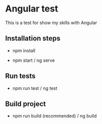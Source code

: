 # Angular test

This is a test for show my skills with Angular

## Installation steps

- npm install

- npm start / ng serve

## Run tests

- npm run test / ng test

## Build project

- npm run build (recommended) / ng build
